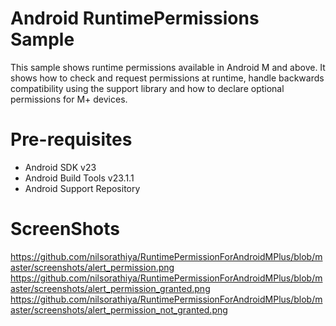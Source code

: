 # Android RuntimePermissions Sample
This sample shows runtime permissions available in Android M and above. It shows how to check and request permissions at runtime, handle backwards compatibility using the support library and how to declare optional permissions for M+ devices.

# Pre-requisites
- Android SDK v23
- Android Build Tools v23.1.1
- Android Support Repository

# ScreenShots
https://github.com/nilsorathiya/RuntimePermissionForAndroidMPlus/blob/master/screenshots/alert_permission.png
https://github.com/nilsorathiya/RuntimePermissionForAndroidMPlus/blob/master/screenshots/alert_permission_granted.png
https://github.com/nilsorathiya/RuntimePermissionForAndroidMPlus/blob/master/screenshots/alert_permission_not_granted.png
